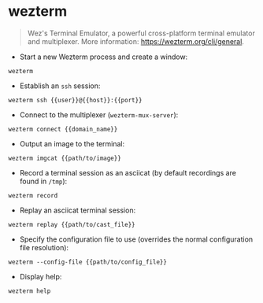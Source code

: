 # wezterm

> Wez's Terminal Emulator, a powerful cross-platform terminal emulator and multiplexer.
> More information: <https://wezterm.org/cli/general>.

- Start a new Wezterm process and create a window:

`wezterm`

- Establish an `ssh` session:

`wezterm ssh {{user}}@{{host}}:{{port}}`

- Connect to the multiplexer (`wezterm-mux-server`):

`wezterm connect {{domain_name}}`

- Output an image to the terminal:

`wezterm imgcat {{path/to/image}}`

- Record a terminal session as an asciicat (by default recordings are found in `/tmp`):

`wezterm record`

- Replay an asciicat terminal session:

`wezterm replay {{path/to/cast_file}}`

- Specify the configuration file to use (overrides the normal configuration file resolution):

`wezterm --config-file {{path/to/config_file}}`

- Display help:

`wezterm help`
